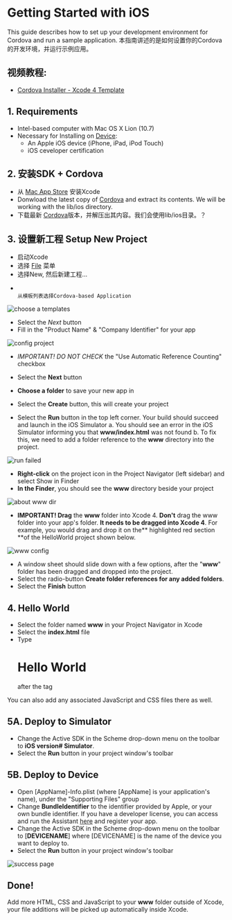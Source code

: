 Getting Started with iOS
========================

This guide describes how to set up your development environment for Cordova and run a sample application.
本指南讲述的是如何设置你的Cordova的开发环境，并运行示例应用。

## 视频教程: 

* [Cordova Installer - Xcode 4 Template][1]

## 1. Requirements 

* Intel-based computer with Mac OS X Lion (10.7)
* Necessary for Installing on [Device][2]:
	* An Apple iOS device (iPhone, iPad, iPod Touch)
	* iOS ceveloper certification

## 2. 安装SDK + Cordova 

* 从 [Mac App Store][3] 安装Xcode
* Donwload the latest copy of [Cordova][4] and extract its contents. We will be working with the lib/ios directory.
* 下载最新 [Cordova][4]版本，并解压出其内容。我们会使用lib/ios目录。？

## 3. 设置新工程 Setup New Project 

* 启动Xcode
* 选择 [File][5] 菜单
* 选择New, 然后新建工程...
*                                                                                                                                                                                                                                                                                                                                                                                                                                                                                                                                                                                                                                                                                                                                                                                                                                                                                                                                          从模板列表选择Cordova-based Application

![choose a templates][1]

* Select the _Next_ button
* Fill in the "Product Name" & "Company Identifier" for your app

![config project][2]

* _IMPORTANT! DO NOT CHECK_ the "Use Automatic Reference Counting" checkbox

* Select the **Next** button
* **Choose a folder** to save your new app in
* Select the **Create** button, this will create your project
* Select the **Run** button in the top left corner. Your build should succeed and launch in the iOS Simulator
	a. You should see an error in the iOS Simulator informing you that **www/index.html** was not found
	b. To fix this, we need to add a folder reference to the **www** directory into the project.

![run failed][3]

* **Right-click** on the project icon in the Project Navigator (left sidebar) and select Show in Finder
* **In the Finder**, you should see the **www** directory beside your project

![about www dir][4]

* **IMPORTANT! Drag** the **www** folder into Xcode 4. **Don't** drag the www folder into your app's folder. **It needs to be dragged into Xcode 4**. For example, you would drag and drop it on the** highlighted red section **of the HelloWorld project shown below.

![www config][5]

* A window sheet should slide down with a few options, after the "**www**" folder has been dragged and dropped into the project.
* Select the radio-button **Create folder references for any added folders**.
* Select the **Finish** button

## 4. Hello World 

* Select the folder named **www** in your Project Navigator in Xcode
* Select the **index.html** file
* Type <h1>Hello World</h1> after the <body> tag
	
You can also add any associated JavaScript and CSS files there as well.

## 5A. Deploy to Simulator 

* Change the Active SDK in the Scheme drop-down menu on the toolbar to **iOS version# Simulator**.
* Select the **Run** button in your project window's toolbar

## 5B. Deploy to Device 

* Open [AppName]-Info.plist (where [AppName] is your application's name), under the "Supporting Files" group
* Change **BundleIdentifier** to the identifier provided by Apple, or your own bundle identifier. If you have a developer license, you can access and run the Assistant [here][6] and register your app.
* Change the Active SDK in the Scheme drop-down menu on the toolbar to [**DEVICENAME**] where [DEVICENAME] is the name of the device you want to deploy to.
* Select the **Run** button in your project window's toolbar

![success page][6]

## Done! 

Add more HTML, CSS and JavaScript to your **www** folder outside of Xcode, your file additions will be picked up automatically inside Xcode.


<!-- 资源 -->
[1]: style/images/XCode4-templates.png  ""
[2]: style/images/xcode4-name_your_app.png   ""
[3]: style/images/index-not-found.png     ""
[4]: style/images/www-folder.png   ""
[5]: style/images/project.jpg    ""
[6]: style/images/create-folder-reference.png    ""
[7]: style/images/HelloWorldiPhone4.png   ""


<!-- I get 10 times more traffic from [Google] [1] than from
[Yahoo] [2] or [MSN] [3]. -->
[1]: http://www.youtube.com/v/R9zktJUN7AI?autoplay=1  "Video Tutorials"
[2]: http://docs.phonegap.com/en/1.7.0/cordova_device_device.md.html#Device  "Device"
[3]: http://itunes.apple.com/us/app/xcode/id497799835?mt=12    "Mac App Store"
[4]: http://phonegap.com/download  "Cordova"
[5]: http://docs.phonegap.com/en/1.7.0/cordova_file_file.md.html#File  "File"
[6]: http://developer.apple.com/iphone/manage/overview/index.action  "here" 

<!-- ## 配置图片

7 HelloWorldiPhone4.png       
6 create-folder-reference.png 
5 project.jpg                 
2 xcode4-name_your_app.png
1 XCode4-templates.png 
3 index-not-found.png         
4 www-folder.png
 -->

